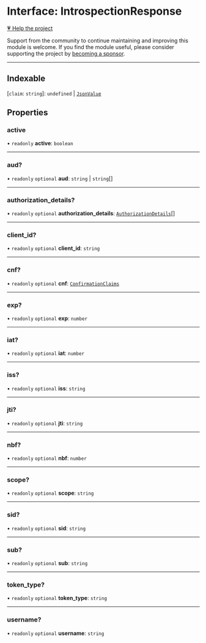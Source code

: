 # Interface: IntrospectionResponse

[💗 Help the project](https://github.com/sponsors/panva)

Support from the community to continue maintaining and improving this module is welcome. If you find the module useful, please consider supporting the project by [becoming a sponsor](https://github.com/sponsors/panva).

***

## Indexable

 \[`claim`: `string`\]: `undefined` \| [`JsonValue`](../type-aliases/JsonValue.md)

## Properties

### active

• `readonly` **active**: `boolean`

***

### aud?

• `readonly` `optional` **aud**: `string` \| `string`[]

***

### authorization\_details?

• `readonly` `optional` **authorization\_details**: [`AuthorizationDetails`](AuthorizationDetails.md)[]

***

### client\_id?

• `readonly` `optional` **client\_id**: `string`

***

### cnf?

• `readonly` `optional` **cnf**: [`ConfirmationClaims`](ConfirmationClaims.md)

***

### exp?

• `readonly` `optional` **exp**: `number`

***

### iat?

• `readonly` `optional` **iat**: `number`

***

### iss?

• `readonly` `optional` **iss**: `string`

***

### jti?

• `readonly` `optional` **jti**: `string`

***

### nbf?

• `readonly` `optional` **nbf**: `number`

***

### scope?

• `readonly` `optional` **scope**: `string`

***

### sid?

• `readonly` `optional` **sid**: `string`

***

### sub?

• `readonly` `optional` **sub**: `string`

***

### token\_type?

• `readonly` `optional` **token\_type**: `string`

***

### username?

• `readonly` `optional` **username**: `string`
